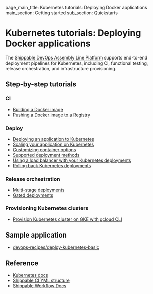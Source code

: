 page_main_title: Kubernetes tutorials: Deploying Docker applications
main_section: Getting started
sub_section: Quickstarts

# Kubernetes tutorials: Deploying Docker applications

The [Shippable DevOps Assembly Line Platform](/platform/overview/) supports end-to-end deployment pipelines for Kubernetes, including CI, functional testing, release orchestration, and infrastructure provisioning.

## Step-by-step tutorials

### CI
* [Building a Docker image](/ci/build-docker-images/)
* [Pushing a Docker image to a Registry](/ci/push-artifacts/)

### Deploy
* [Deploying an application to Kubernetes](/deploy/kubernetes/)
* [Scaling your application on Kubernetes](/deploy/kubernetes/#scaling-app-instances)
* [Customizing container options](/deploy/kubernetes/#customizing-container-options)
* [Supported deployment methods](/deploy/deployment-methods-overview/)
* [Using a load balancer with your Kubernetes deployments](/deploy/lb-kubernetes/)
* [Rolling back Kubernetes deployments](/deploy/rollback/)

### Release orchestration
* [Multi-stage deployments](/deploy/multi-stage-deployments/)
* [Gated deployments](/deploy/gated-deployments/)

### Provisioning Kubernetes clusters
* [Provision Kubernetes cluster on GKE with gcloud CLI](/provision/tutorial/provision-gcp-gke-gcloud)

## Sample application
* [devops-recipes/deploy-kubernetes-basic](https://github.com/devops-recipes/deploy-kubernetes-basic)

## Reference
* [Kubernetes docs](https://kubernetes.io/docs/home/)
* [Shippable CI YML structure](/ci/yml-structure/)
* [Shippable Workflow Docs](/platform/overview/)
